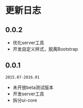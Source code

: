 # 更新日志

## 0.0.2

* 优化server工具
* 开发自定义样式，脱离Bootstrap

## 0.0.1

`2015.07-2016.01`

* 未开放beta测试版本
* 开发server工具
* 拆分ui-core
